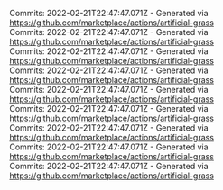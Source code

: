 Commits: 2022-02-21T22:47:47.071Z - Generated via https://github.com/marketplace/actions/artificial-grass
<br>
Commits: 2022-02-21T22:47:47.071Z - Generated via https://github.com/marketplace/actions/artificial-grass
<br>
Commits: 2022-02-21T22:47:47.071Z - Generated via https://github.com/marketplace/actions/artificial-grass
<br>
Commits: 2022-02-21T22:47:47.071Z - Generated via https://github.com/marketplace/actions/artificial-grass
<br>
Commits: 2022-02-21T22:47:47.071Z - Generated via https://github.com/marketplace/actions/artificial-grass
<br>
Commits: 2022-02-21T22:47:47.071Z - Generated via https://github.com/marketplace/actions/artificial-grass
<br>
Commits: 2022-02-21T22:47:47.071Z - Generated via https://github.com/marketplace/actions/artificial-grass
<br>
Commits: 2022-02-21T22:47:47.071Z - Generated via https://github.com/marketplace/actions/artificial-grass
<br>
Commits: 2022-02-21T22:47:47.071Z - Generated via https://github.com/marketplace/actions/artificial-grass
<br>
